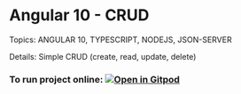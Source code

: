 # Angular 10 - CRUD

Topics: ANGULAR 10, TYPESCRIPT, NODEJS, JSON-SERVER

Details: Simple CRUD (create, read, update, delete)

### To run project online:   [![Open in Gitpod](https://gitpod.io/button/open-in-gitpod.svg)](https://gitpod.io/#https://github.com/gilsonmneto/angular-crud)